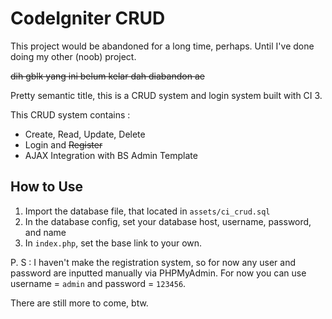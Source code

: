 # CodeIgniter CRUD

This project would be abandoned for a long time, perhaps. Until I've done doing my other (noob) project.

~~dih gblk yang ini belum kelar dah diabandon ae~~

Pretty semantic title, this is a CRUD system and login system built with CI 3.

This CRUD system contains :
- Create, Read, Update, Delete
- Login and ~~Register~~
- AJAX Integration with BS Admin Template

## How to Use
1. Import the database file, that located in `assets/ci_crud.sql`
2. In the database config, set your database host, username, password, and name
3. In `index.php`, set the base link to your own.

P. S : I haven't make the registration system, so for now any user and password are inputted manually via PHPMyAdmin.
For now you can use username = `admin` and password = `123456`.

There are still more to come, btw.

